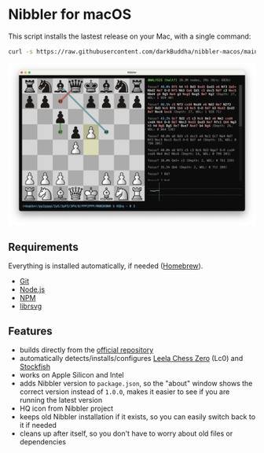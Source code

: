 # Nibbler for macOS

This script installs the lastest release on your Mac, with a single command:

```bash
curl -s https://raw.githubusercontent.com/darkBuddha/nibbler-macos/main/install_nibbler_macos.sh | bash
```

![Nibbler Screenshot](nibbler.png)

## Requirements

Everything is installed automatically, if needed ([Homebrew](https://brew.sh/)).

* [Git](https://git-scm.com/)
* [Node.js](https://nodejs.org/)
* [NPM](https://www.npmjs.com/)
* [librsvg](https://wiki.gnome.org/Projects/LibRsvg)

## Features

* builds directly from the [official repository](https://github.com/rooklift/nibbler)
* automatically detects/installs/configures [Leela Chess Zero](https://lczero.org/) (Lc0) and [Stockfish](https://stockfishchess.org/)
* works on Apple Silicon and Intel
* adds Nibbler version to `package.json`, so the "about" window shows the correct version instead of `1.0.0`, makes it easier to see if you are running the latest version
* HQ icon from Nibbler project
* keeps old Nibbler installation if it exists, so you can easily switch back to it if needed
* cleans up after itself, so you don't have to worry about old files or dependencies
